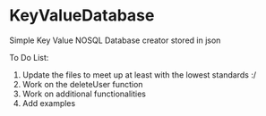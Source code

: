 # KeyValueDatabase
Simple Key Value NOSQL Database creator stored in json

To Do List:
1. Update the files to meet up at least with the lowest standards :/
2. Work on the deleteUser function 
3. Work on additional functionalities
4. Add examples

